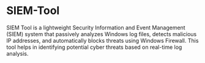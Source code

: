 # SIEM-Tool
SIEM Tool is a lightweight Security Information and Event Management (SIEM) system that passively analyzes Windows log files, detects malicious IP addresses, and automatically blocks threats using Windows Firewall. This tool helps in identifying potential cyber threats based on real-time log analysis.
